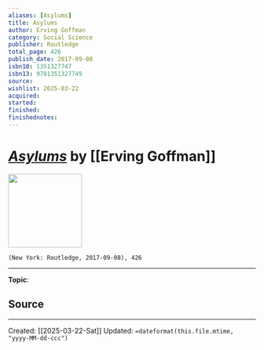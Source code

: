 ```yaml
---
aliases: [Asylums]
title: Asylums
author: Erving Goffman
category: Social Science
publisher: Routledge
total_page: 426
publish_date: 2017-09-08
isbn10: 1351327747
isbn13: 9781351327749
source: 
wishlist: 2025-03-22
acquired: 
started: 
finished: 
finishednotes: 
---
```

# *[Asylums]()* by [[Erving Goffman]]

<img src="http://books.google.com/books/content?id=GKw0DwAAQBAJ&printsec=frontcover&img=1&zoom=1&edge=curl&source=gbs_api" width=150>

`(New York: Routledge, 2017-09-08), 426`



--- 
**Topic**: 

**Source**
- 
 ---
Created: [[2025-03-22-Sat]]
Updated: `=dateformat(this.file.mtime, "yyyy-MM-dd-ccc")`